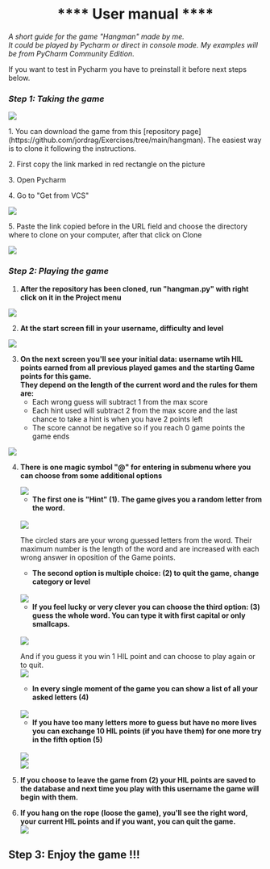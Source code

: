 # <center> **** User manual **** </center>

*A short guide for the game "Hangman" made by me.\
It could be played by Pycharm or direct in console mode.
My examples will be from PyCharm Community Edition.*

If you want to test in Pycharm you have to preinstall it before next steps below.

### *Step 1: Taking the game*

<img src="images/Manual_hangman_1.jpg">

<p> 1. You can download the game from this [repository page](https://github.com/jordrag/Exercises/tree/main/hangman).
The easiest way is to clone it following the instructions.
<p> 2. First copy the link marked in red rectangle on the picture
<p> 3. Open Pycharm
<p> 4. Go to "Get from VCS"

<p> <img src="images/Manual_hangman_2.jpg">

<p> 5. Paste the link copied before in the URL field and choose the directory where to clone on your computer, after that click on Clone

<p> <img src="images/Manual_hangman_3.jpg">

### *Step 2: Playing the game*

1. **After the repository has been cloned, run "hangman.py" with right click on it in the Project menu** 

<p></p>

<img src="images/Manual_hangman_4.1.jpg">

2. **At the start screen fill in your username, difficulty and level**

<p> <img src="images/Manual_hangman_5.jpg">

3. **On the next screen you'll see your initial data: username wtih HIL points earned from all previous played games and the starting Game points for this game. \
They depend on the length of the current word and the rules for them are:**
   * Each wrong guess will subtract 1 from the max score
   * Each hint used will subtract 2 from the max score and the last chance to take a hint is when you have 2 points left
   * The score cannot be negative so if you reach 0 game points the game ends

<p> <img src="images/Manual_hangman_6.jpg">

4. **There is one magic symbol **"@"** for entering in submenu where you can choose from some additional options**
    
    <img src="images/Manual_hangman_7.jpg">
    
    * **The first one is "Hint" (1). The game gives you a random letter from the word.**
    <br>
    <img src="images/Manual_hangman_8.jpg">
   
    The circled stars are your wrong guessed letters from the word. Their maximum number is the length of the word and are increased with each wrong answer in oposition of the Game points.
    * **The second option is multiple choice: (2) to quit the game, change category or level**
    <br>
    <img src="images/Manual_hangman_9.jpg">
    
    * **If you feel lucky or very clever you can choose the third option: (3) guess the whole word. You can type it with first capital or only smallcaps.**
    <br>
    <img src="images/Manual_hangman_12.jpg">
    
    And if you guess it you win 1 HIL point and can choose to play again or to quit.
    <br>
    <img src="images/Manual_hangman_13.jpg">
    
    * **In every single moment of the game you can show a list of all your asked letters (4)**
    <br>
    <img src="images/Manual_hangman_11.jpg">
    
    * **If you have too many letters more to guess but have no more lives you can exchange 10 HIL points (if you have them) for one more try in the fifth option (5)**
    <br>
    <img src="images/Manual_hangman_14.jpg">
    <br>
    <img src="images/Manual_hangman_15.jpg">
    <br>
5. **If you choose to leave the game from (2) your HIL points are saved to the database and next time you play with this username the game will begin with them.**
    <br>
6. **If you hang on the rope (loose the game), you'll see the right word, your current HIL points and if you want, you can quit the game.**
    <br>
    <img src="images/Manual_hangman_16.jpg">
    <br>
## Step 3: Enjoy the game !!!